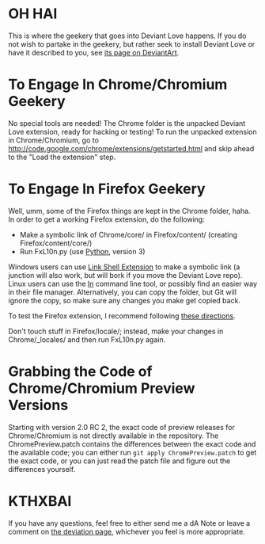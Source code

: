 # OH HAI

This is where the geekery that goes into Deviant Love happens. If you do not wish to partake in the geekery, but rather seek to install Deviant Love or have it described to you, see [its page on DeviantArt](http://fav.me/d2my13o).

# To Engage In Chrome/Chromium Geekery

No special tools are needed! The Chrome folder is the unpacked Deviant Love extension, ready for hacking or testing! To run the unpacked extension in Chrome/Chromium, go to http://code.google.com/chrome/extensions/getstarted.html and skip ahead to the "Load the extension" step.

# To Engage In Firefox Geekery

Well, umm, some of the Firefox things are kept in the Chrome folder, haha. In order to get a working Firefox extension, do the following:
* Make a symbolic link of Chrome/core/ in Firefox/content/ (creating Firefox/content/core/)
* Run FxL10n.py (use [Python](http://www.python.org/), version 3)

Windows users can use [Link Shell Extension](http://schinagl.priv.at/nt/hardlinkshellext/hardlinkshellext.html) to make a symbolic link (a junction will also work, but will bork if you move the Deviant Love repo). Linux users can use the [ln](http://en.wikipedia.org/wiki/Ln_(Unix)) command line tool, or possibly find an easier way in their file manager. Alternatively, you can copy the folder, but Git will ignore the copy, so make sure any changes you make get copied back.

To test the Firefox extension, I recommend following [these directions](https://developer.mozilla.org/en/Building_an_Extension#Test).

Don't touch stuff in Firefox/locale/; instead, make your changes in Chrome/_locales/ and then run FxL10n.py again.

# Grabbing the Code of Chrome/Chromium Preview Versions

Starting with version 2.0 RC 2, the exact code of preview releases for Chrome/Chromium is not directly available in the repository. The ChromePreview.patch contains the differences between the exact code and the available code; you can either run `git apply ChromePreview.patch` to get the exact code, or you can just read the patch file and figure out the differences yourself.

# KTHXBAI

If you have any questions, feel free to either send me a dA Note or leave a comment on [the deviation page](http://fav.me/d2my13o), whichever you feel is more appropriate.